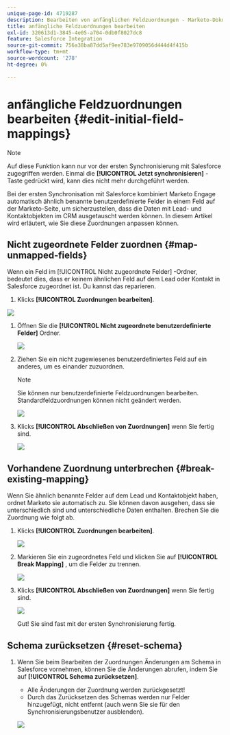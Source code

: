 ```yaml
---
unique-page-id: 4719287
description: Bearbeiten von anfänglichen Feldzuordnungen - Marketo-Dokumente - Produktdokumentation
title: anfängliche Feldzuordnungen bearbeiten
exl-id: 320613d1-3845-4e05-a704-0db0f8027dc8
feature: Salesforce Integration
source-git-commit: 756a38ba87dd5af9ee783e9709056d444d4f415b
workflow-type: tm+mt
source-wordcount: '278'
ht-degree: 0%

---
```


# anfängliche Feldzuordnungen bearbeiten {#edit-initial-field-mappings}

>[!NOTE]
>
>Auf diese Funktion kann nur vor der ersten Synchronisierung mit Salesforce zugegriffen werden. Einmal die **[!UICONTROL Jetzt synchronisieren]** -Taste gedrückt wird, kann dies nicht mehr durchgeführt werden.

Bei der ersten Synchronisation mit Salesforce kombiniert Marketo Engage automatisch ähnlich benannte benutzerdefinierte Felder in einem Feld auf der Marketo-Seite, um sicherzustellen, dass die Daten mit Lead- und Kontaktobjekten im CRM ausgetauscht werden können. In diesem Artikel wird erläutert, wie Sie diese Zuordnungen anpassen können.

## Nicht zugeordnete Felder zuordnen {#map-unmapped-fields}

Wenn ein Feld im [!UICONTROL Nicht zugeordnete Felder] -Ordner, bedeutet dies, dass er keinem ähnlichen Feld auf dem Lead oder Kontakt in Salesforce zugeordnet ist. Du kannst das reparieren.

1. Klicks **[!UICONTROL Zuordnungen bearbeiten]**.

![](assets/image2014-12-9-13-3a31-3a0.png)

1. Öffnen Sie die **[!UICONTROL Nicht zugeordnete benutzerdefinierte Felder]** Ordner.

   ![](assets/two.png)

1. Ziehen Sie ein nicht zugewiesenes benutzerdefiniertes Feld auf ein anderes, um es einander zuzuordnen.

   >[!NOTE]
   >
   >Sie können nur benutzerdefinierte Feldzuordnungen bearbeiten. Standardfeldzuordnungen können nicht geändert werden.

   ![](assets/three.png)

1. Klicks **[!UICONTROL Abschließen von Zuordnungen]** wenn Sie fertig sind.

   ![](assets/four.png)

## Vorhandene Zuordnung unterbrechen {#break-existing-mapping}

Wenn Sie ähnlich benannte Felder auf dem Lead und Kontaktobjekt haben, ordnet Marketo sie automatisch zu. Sie können davon ausgehen, dass sie unterschiedlich sind und unterschiedliche Daten enthalten. Brechen Sie die Zuordnung wie folgt ab.

1. Klicks **[!UICONTROL Zuordnungen bearbeiten]**.

   ![](assets/image2014-12-9-13-3a31-3a37.png)

1. Markieren Sie ein zugeordnetes Feld und klicken Sie auf **[!UICONTROL Break Mapping]** , um die Felder zu trennen.

   ![](assets/image2014-12-9-13-3a31-3a47.png)

1. Klicks **[!UICONTROL Abschließen von Zuordnungen]** wenn Sie fertig sind.

   ![](assets/image2014-12-9-13-3a31-3a58.png)

   Gut! Sie sind fast mit der ersten Synchronisierung fertig.

## Schema zurücksetzen {#reset-schema}

1. Wenn Sie beim Bearbeiten der Zuordnungen Änderungen am Schema in Salesforce vornehmen, können Sie die Änderungen abrufen, indem Sie auf **[!UICONTROL Schema zurücksetzen]**.

   * Alle Änderungen der Zuordnung werden zurückgesetzt!
   * Durch das Zurücksetzen des Schemas werden nur Felder hinzugefügt, nicht entfernt (auch wenn Sie sie für den Synchronisierungsbenutzer ausblenden).

   ![](assets/image2014-12-9-13-3a32-3a8.png)
